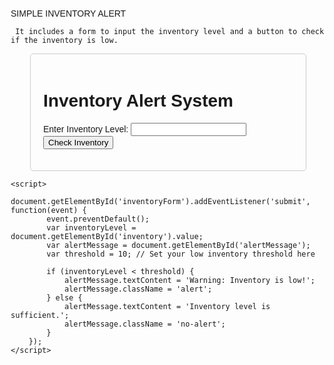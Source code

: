 SIMPLE INVENTORY ALERT
     
     It includes a form to input the inventory level and a button to check if the inventory is low.



<!DOCTYPE html>
<html lang="en">
<head>
    <meta charset="UTF-8">
    <meta name="viewport" content="width=device-width, initial-scale=1.0">
    <title>Inventory Alert</title>
    <style>
        body {
            font-family: Arial, sans-serif;
            margin: 20px;
        }
        .container {
            max-width: 400px;
            margin: auto;
            padding: 20px;
            border: 1px solid #ccc;
            border-radius: 5px;
        }
        .alert {
            color: red;
            font-weight: bold;
        }
        .no-alert {
            color: green;
            font-weight: bold;
        }
    </style>
</head>
<body>
    <div class="container">
        <h1>Inventory Alert System</h1>
        <form id="inventoryForm">
            <label for="inventory">Enter Inventory Level:</label>
            <input type="number" id="inventory" name="inventory" required>
            <button type="submit">Check Inventory</button>
        </form>
        <p id="alertMessage"></p>
    </div>

    <script>
        document.getElementById('inventoryForm').addEventListener('submit', function(event) {
            event.preventDefault();
            var inventoryLevel = document.getElementById('inventory').value;
            var alertMessage = document.getElementById('alertMessage');
            var threshold = 10; // Set your low inventory threshold here

            if (inventoryLevel < threshold) {
                alertMessage.textContent = 'Warning: Inventory is low!';
                alertMessage.className = 'alert';
            } else {
                alertMessage.textContent = 'Inventory level is sufficient.';
                alertMessage.className = 'no-alert';
            }
        });
    </script>
</body>
</html>

